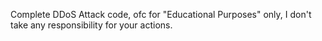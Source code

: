 Complete DDoS Attack code, ofc for "Educational Purposes" only, I don't take any responsibility for your actions.
